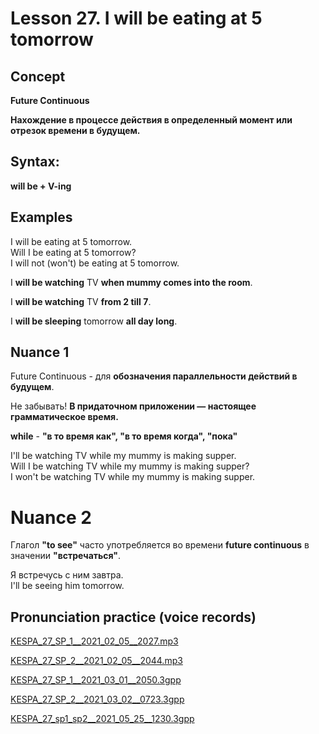 # Lesson 27. I will be eating at 5 tomorrow

## Concept

**Future Continuous**

**Нахождение в процессе действия в определенный момент или отрезок времени в будущем.**  


## Syntax:

**will be + V-ing**  


## Examples

I will be eating at 5 tomorrow.  
Will I be eating at 5 tomorrow?  
I will not (won't) be eating at 5 tomorrow.  

I **will be watching** TV **when mummy comes into the room**.  

I **will be watching** TV **from 2 till 7**.  

I **will be sleeping** tomorrow **all day long**.  



## Nuance 1

Future Continuous - для **обозначения параллельности действий в будущем**.

Не забывать! **В придаточном приложении — настоящее грамматическое время.**  

**while** - **"в то время как", "в то время когда", "пока"**

I'll be watching TV while my mummy is making supper.  
Will I be watching TV while my mummy is making supper?  
I won't be watching TV while my mummy is making supper.  


# Nuance 2

Глагол **"to see"** часто употребляется во времени **future continuous** в значении **"встречаться"**.  

Я встречусь с ним завтра.  
I'll be seeing him tomorrow.  

## Pronunciation practice (voice records)

[KESPA_27_SP_1__2021_02_05__2027.mp3](https://mega.nz/file/Ep8ika5J#FiU_8QMZ3ffPwjp75fD1d6yCsymANfCTpaSbBG7zj-I)  

[KESPA_27_SP_2__2021_02_05__2044.mp3](https://mega.nz/file/x18kDKJQ#1WL1so7QSMz64S2g5Kh4bQi0TWmX9VaO49NoTaqOkyM)  

[KESPA_27_SP_1__2021_03_01__2050.3gpp](https://mega.nz/file/hsN0gBLb#v2y_jW7qojhlOo-bnpps4Fw3iJYOvt6BR6ckGMvqEyQ)

[KESPA_27_SP_2__2021_03_02__0723.3gpp](https://mega.nz/file/Y9cCiTpQ#Wg7ZbeCPQPMANPyyoO-wx6nrxyoWnBb1qoTWKkhxVCk)

[KESPA_27_sp1_sp2__2021_05_25__1230.3gpp](https://mega.nz/file/051BhaiR#olvEMoF_U2qZcUdQoHIBdn7DcDokB-yxNX2t9yvWock)

